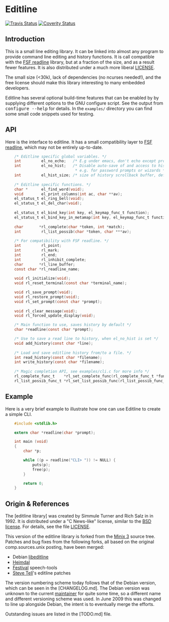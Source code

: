 Editline
========
[![Travis Status]][Travis] [![Coverity Status]][Coverity Scan]

Introduction
------------

This is a small line editing library.  It can be linked into almost any
program to provide command line editing and history functions.  It is
call compatible with the [FSF readline] library, but at a fraction of
the size, and as a result fewer features.  It is also distributed under
a much more liberal [LICENSE].

The small size (<30k), lack of dependencies (no ncurses needed!), and
the free license should make this library interesting to many embedded
developers.

Editline has several optional build-time features that can be enabled by
by supplying different options to the GNU configure script.  See the
output from <kbd>configure --help</kbd> for details.  In the `examples/`
directory you can find some small code snippets used for testing.


API
---

Here is the interface to editline.  It has a small compatibility layer
to [FSF readline], which may not be entirely up-to-date.

```C
    /* Editline specific global variables. */
    int         el_no_echo;   /* E.g under emacs, don't echo except prompt */
    int         el_no_hist;   /* Disable auto-save of and access to history,
                               * e.g. for password prompts or wizards */
    int         el_hist_size; /* size of history scrollback buffer, default: 15 */
    
    /* Editline specific functions. */
    char *      el_find_word(void);
    void        el_print_columns(int ac, char **av);
    el_status_t el_ring_bell(void);
    el_status_t el_del_char(void);
    
    el_status_t el_bind_key(int key, el_keymap_func_t function);
    el_status_t el_bind_key_in_metamap(int key, el_keymap_func_t function);
    
    char       *rl_complete(char *token, int *match);
    int         rl_list_possib(char *token, char ***av);
    
    /* For compatibility with FSF readline. */
    int         rl_point;
    int         rl_mark;
    int         rl_end;
    int         rl_inhibit_complete;
    char       *rl_line_buffer;
    const char *rl_readline_name;
    
    void rl_initialize(void);
    void rl_reset_terminal(const char *terminal_name);

    void rl_save_prompt(void);
    void rl_restore_prompt(void);
    void rl_set_prompt(const char *prompt);
    
    void rl_clear_message(void);
    void rl_forced_update_display(void);

    /* Main function to use, saves history by default */
    char *readline(const char *prompt);

    /* Use to save a read line to history, when el_no_hist is set */
    void add_history(const char *line);
    
    /* Load and save editline history from/to a file. */
    int read_history(const char *filename);
    int write_history(const char *filename);
    
    /* Magic completion API, see examples/cli.c for more info */
    rl_complete_func_t    *rl_set_complete_func(rl_complete_func_t *func);
    rl_list_possib_func_t *rl_set_list_possib_func(rl_list_possib_func_t *func);
```


Example
-------

Here is a very brief example to illustrate how one can use Editline to
create a simple CLI.

```C
    #include <stdlib.h>

    extern char *readline(char *prompt);

    int main (void)
    {
        char *p;

        while ((p = readline("CLI> ")) != NULL) {
            puts(p);
            free(p);
        }

        return 0;
    }
```


Origin & References
--------------------

The [editline library] was created by Simmule Turner and Rich Salz in
in 1992.  It is distributed under a "C News-like" license, similar to
the [BSD license].  For details, see the file [LICENSE].

This version of the editline library is forked from the [Minix 3] source
tree.  Patches and bug fixes from the following forks, all based on the
original comp.sources.unix posting, have been merged:

* Debian [libeditline]
* [Heimdal]
* [Festival] speech-tools
* [Steve Tell]'s editline patches

The version numbering scheme today follows that of the Debian version,
which can be seen in the [CHANGELOG.md].  The Debian version was unknown
to the current [maintainer] for quite some time, so a different name and
different versioning scheme was used.  In June 2009 this was changed to
line up alongside Debian, the intent is to eventually merge the efforts.

Outstanding issues are listed in the [TODO.md] file.


[maintainer]:      http://troglobit.com
[LICENSE]:         https://github.com/troglobit/editline/blob/master/LICENSE
[FSF readline]:    http://www.gnu.org/software/readline/
[Minix 3]:         http://www.minix3.org/
[BSD license]:     http://en.wikipedia.org/wiki/BSD_licenses
[libeditline]:     http://packages.qa.debian.org/e/editline.html
[Heimdal]:         http://www.h5l.org
[Festival]:        http://festvox.org/festival/
[Steve Tell]:      http://www.cs.unc.edu/~tell/dist.html
[Travis]:          https://travis-ci.org/troglobit/editline
[Travis Status]:   https://travis-ci.org/troglobit/editline.png?branch=master
[Coverity Scan]:   https://scan.coverity.com/projects/2982
[Coverity Status]: https://scan.coverity.com/projects/2982/badge.svg
